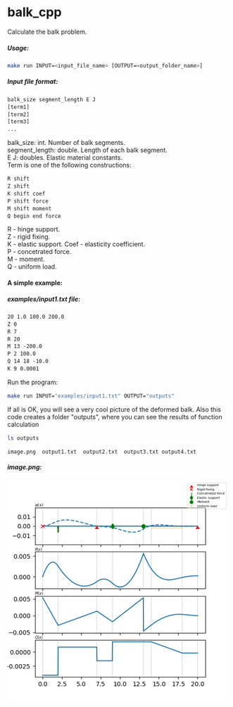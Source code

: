 # balk_cpp

Calculate the balk problem.
##### Usage:
```sh
make run INPUT=<input_file_name> [OUTPUT=<output_folder_name>]
```
##### Input file format:
```txt
balk_size segment_length E J
[term1]
[term2]
[term3]
...
```
balk_size: int. Number of balk segments.   
segment_length: double. Length of each balk segment.   
E J: doubles. Еlastic material constants.   
Term is one of the following constructions:
```txt
R shift
Z shift
K shift coef
P shift force
M shift moment
Q begin end force
```
R - hinge support.   
Z - rigid fixing.   
K - elastic support. Coef - elasticity coefficient.   
P - concetrated force.   
M - moment.   
Q - uniform load.   

#### A simple example:
##### examples/input1.txt file:
```txt
20 1.0 100.0 200.0
Z 0
R 7
R 20
M 13 -200.0
P 2 100.0
Q 14 18 -10.0
K 9 0.0001
```
Run the program:
```sh
make run INPUT="examples/input1.txt" OUTPUT="outputs"
```
If all is OK, you will see a very cool picture of the deformed balk. Also this code creates a folder "outputs", where you can see the results of function calculation

```sh
ls outputs
```
```
image.png  output1.txt  output2.txt  output3.txt output4.txt
```
##### image.png:

![Alt text](https://github.com/maksimkulis/balk_cpp/blob/master/doc/image.png)

